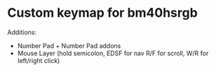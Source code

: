 # Custom keymap for bm40hsrgb

Additions:

* Number Pad + Number Pad addons
* Mouse Layer (hold semicolon, EDSF for nav R/F for scroll, W/R for left/right click)

